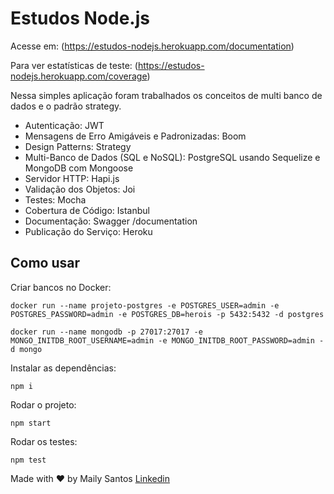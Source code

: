 # Estudos Node.js

Acesse em: (https://estudos-nodejs.herokuapp.com/documentation)

Para ver estatísticas de teste: (https://estudos-nodejs.herokuapp.com/coverage)

Nessa simples aplicação foram trabalhados os conceitos de multi banco de dados e o padrão strategy.

- Autenticação: JWT
- Mensagens de Erro Amigáveis e Padronizadas: Boom
- Design Patterns: Strategy
- Multi-Banco de Dados (SQL e NoSQL): PostgreSQL usando Sequelize e MongoDB com Mongoose
- Servidor HTTP: Hapi.js
- Validação dos Objetos: Joi
- Testes: Mocha
- Cobertura de Código: Istanbul
- Documentação: Swagger /documentation
- Publicação do Serviço: Heroku

## Como usar

Criar bancos no Docker:
```shell
docker run --name projeto-postgres -e POSTGRES_USER=admin -e POSTGRES_PASSWORD=admin -e POSTGRES_DB=herois -p 5432:5432 -d postgres
```

```shell
docker run --name mongodb -p 27017:27017 -e MONGO_INITDB_ROOT_USERNAME=admin -e MONGO_INITDB_ROOT_PASSWORD=admin -d mongo

```

Instalar as dependências:
```shell
npm i
```

Rodar o projeto:
```shell
npm start
```

Rodar os testes:
```shell
npm test
```

Made with :heart: by Maily Santos [Linkedin](https://www.linkedin.com/in/mailysantos/)
